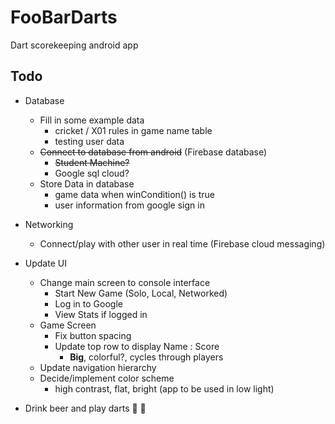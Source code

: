 # FooBarDarts
Dart scorekeeping android app

## Todo

* Database
  + Fill in some example data
    - cricket / X01 rules in game name table
    - testing user data
  + ~~Connect to database from android~~ (Firebase database)
    - ~~Student Machine?~~
    - Google sql cloud?  
  + Store Data in database
    - game data when winCondition() is true
    - user information from google sign in

* Networking
  + Connect/play with other user in real time (Firebase cloud messaging)
  
* Update UI
  + Change main screen to console interface
    - Start New Game (Solo, Local, Networked)
    - Log in to Google
    - View Stats if logged in
  + Game Screen
    - Fix button spacing
    - Update top row to display Name : Score
      * **Big**, colorful?, cycles through players
  + Update navigation hierarchy
  + Decide/implement color scheme
    - high contrast, flat, bright (app to be used in low light)
  
* Drink beer and play darts :beers: :dart:
   
